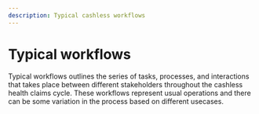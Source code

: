 ```yaml
---
description: Typical cashless workflows
---
```


# Typical workflows

Typical workflows outlines the series of tasks, processes, and interactions that takes place between different stakeholders throughout the cashless health claims cycle. These workflows represent usual operations and there can be some variation in the process based on different usecases.
